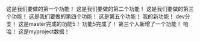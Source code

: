 这是我们要做的第一个功能！
这是我们要做的第二个功能！
这是我们要做的第三个功能！
这是我们要做的第四个功能！
这是第五个功能！
我的新功能！
dev分支！
这是master完成的功能5！
功能5完成了！
第三个人新增了一个功能！
哈哈！
这是myproject数据！